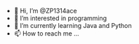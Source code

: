 - 👋 Hi, I’m @ZP1314ace
- 👀 I’m interested in programming
- 🌱 I’m currently learning Java and Python
- 📫 How to reach me ...

<!---
ZP1314ace/ZP1314ace is a ✨ special ✨ repository because its `README.md` (this file) appears on your GitHub profile.
You can click the Preview link to take a look at your changes.
--->
